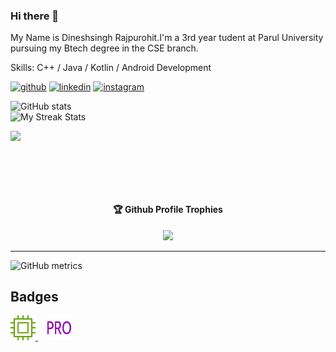 ### Hi there 👋


My Name is Dineshsingh Rajpurohit.I'm a 3rd year tudent at Parul University pursuing my Btech degree in the CSE branch.

Skills: C++ / Java / Kotlin / Android Development

[<img src='https://cdn.jsdelivr.net/npm/simple-icons@3.0.1/icons/github.svg' alt='github' height='40'>](https://github.com/dineshraj92422/)  [<img src='https://cdn.jsdelivr.net/npm/simple-icons@3.0.1/icons/linkedin.svg' alt='linkedin' height='40'>](https://www.linkedin.com/in/dineshsingh-rajpurohit/)  [<img src='https://cdn.jsdelivr.net/npm/simple-icons@3.0.1/icons/instagram.svg' alt='instagram' height='40'>](https://www.instagram.com/_dr.marks_/)  

![GitHub stats](https://github-readme-stats.vercel.app/api?username=dineshraj92422&show_icons=true&theme=dracula) </br>
![My Streak Stats](https://github-readme-streak-stats.herokuapp.com/?user=dineshraj92422&theme=tokyonight)

<img align="left" src="https://github-readme-stats.vercel.app/api/top-langs/?username=dineshraj92422&theme=dracula&hide_langs_below=1" /></br>

<p align="center"> </br>
 
<div align="center"> </br>
 </br> <h4>🏆 Github Profile Trophies</h4>
  <a href="https://github.com/ryo-ma/github-profile-trophy">
   <img src="https://github-profile-trophy.vercel.app/?username=dineshraj92422&theme=monokai&row=1&column=8">
  </a>
</div><hr>

![GitHub metrics](https://metrics.lecoq.io/dineshraj92422?template=terminal&base.metadata=0&config.timezone=Asia%2FCalcutta)

## Badges
<a href='https://docs.github.com/en/developers'><img src='https://raw.githubusercontent.com/acervenky/animated-github-badges/master/assets/devbadge.gif' width='40' height='40'>
</a> <a href='https://education.github.com/pack'><img src='https://raw.githubusercontent.com/acervenky/animated-github-badges/master/assets/pro.gif' width='40' height='40'></a> 


